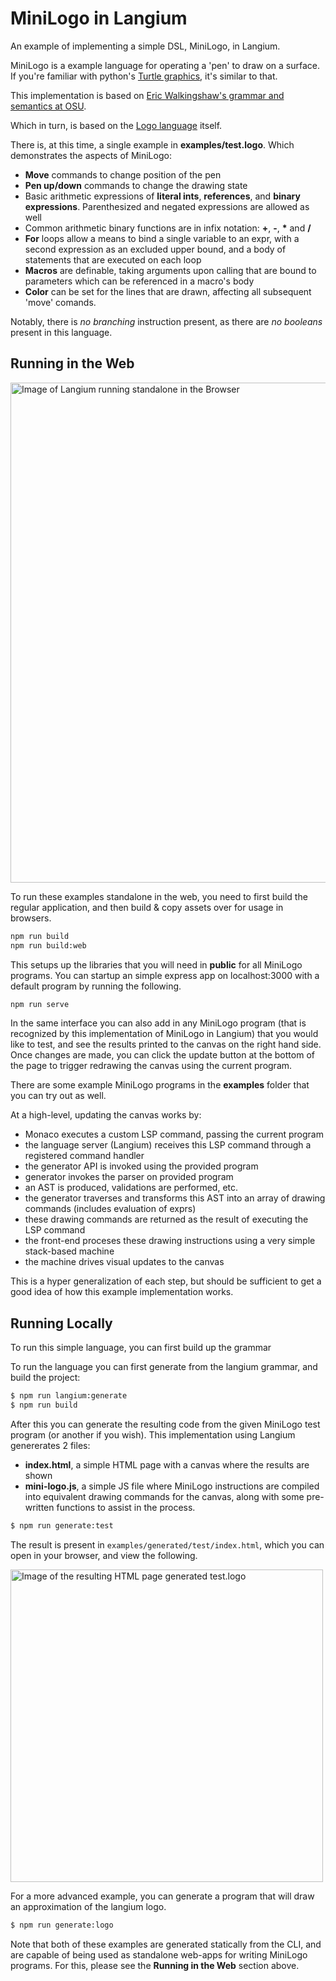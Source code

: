 # MiniLogo in Langium

An example of implementing a simple DSL, MiniLogo, in Langium.

MiniLogo is a example language for operating a 'pen' to draw on a surface. If you're familiar with python's [Turtle graphics](https://docs.python.org/3/library/turtle.html), it's similar to that.

This implementation is based on [Eric Walkingshaw's grammar and semantics at OSU](https://web.engr.oregonstate.edu/~walkiner/teaching/cs381-wi21/minilogo.html).

Which in turn, is based on the [Logo language](https://el.media.mit.edu/logo-foundation/what_is_logo/logo_programming.html) itself.

There is, at this time, a single example in **examples/test.logo**. Which demonstrates the aspects of MiniLogo:
- **Move** commands to change position of the pen
- **Pen up/down** commands to change the drawing state
- Basic arithmetic expressions of **literal ints**, **references**, and **binary expressions**. Parenthesized and negated expressions are allowed as well
- Common arithmetic binary functions are in infix notation: **+**, **-**, **\*** and **/**
- **For** loops allow a means to bind a single variable to an expr, with a second expression as an excluded upper bound, and a body of statements that are executed on each loop
- **Macros** are definable, taking arguments upon calling that are bound to parameters which can be referenced in a macro's body
- **Color** can be set for the lines that are drawn, affecting all subsequent 'move' comands. 

Notably, there is *no branching* instruction present, as there are *no booleans* present in this language.

## Running in the Web

<img src="https://raw.githubusercontent.com/montymxb/minilogo-langium-example/main/m2.jpg" width=800 alt="Image of Langium running standalone in the Browser">

To run these examples standalone in the web, you need to first build the regular application, and then build & copy assets over for usage in browsers.

```bash
npm run build
npm run build:web
```

This setups up the libraries that you will need in **public** for all MiniLogo programs. You can startup an simple express app on localhost:3000 with a default program by running the following.

```bash
npm run serve
```

In the same interface you can also add in any MiniLogo program (that is recognized by this implementation of MiniLogo in Langium) that you would like to test, and see the results printed to the canvas on the right hand side. Once changes are made, you can click the update button at the bottom of the page to trigger redrawing the canvas using the current program.

There are some example MiniLogo programs in the **examples** folder that you can try out as well.

At a high-level, updating the canvas works by:

- Monaco executes a custom LSP command, passing the current program
- the language server (Langium) receives this LSP command through a registered command handler
- the generator API is invoked using the provided program
- generator invokes the parser on provided program
- an AST is produced, validations are performed, etc.
- the generator traverses and transforms this AST into an array of drawing commands (includes evaluation of exprs)
- these drawing commands are returned as the result of executing the LSP command
- the front-end proceses these drawing instructions using a very simple stack-based machine
- the machine drives visual updates to the canvas

This is a hyper generalization of each step, but should be sufficient to get a good idea of how this example implementation works.

## Running Locally

To run this simple language, you can first build up the grammar

To run the language you can first generate from the langium grammar, and build the project:
```bash
$ npm run langium:generate
$ npm run build
```

After this you can generate the resulting code from the given MiniLogo test program (or another if you wish). This implementation using Langium genererates 2 files:
- **index.html**, a simple HTML page with a canvas where the results are shown
- **mini-logo.js**, a simple JS file where MiniLogo instructions are compiled into equivalent drawing commands for the canvas, along with some pre-written functions to assist in the process.

```bash
$ npm run generate:test
```

The result is present in `examples/generated/test/index.html`, which you can open in your browser, and view the following.

<img src="https://raw.githubusercontent.com/montymxb/minilogo-langium-example/main/m1.jpg" width=500 alt="Image of the resulting HTML page generated test.logo">

For a more advanced example, you can generate a program that will draw an approximation of the langium logo.

```bash
$ npm run generate:logo
```

Note that both of these examples are generated statically from the CLI, and are capable of being used as standalone web-apps for writing MiniLogo programs. For this, please see the **Running in the Web** section above.
